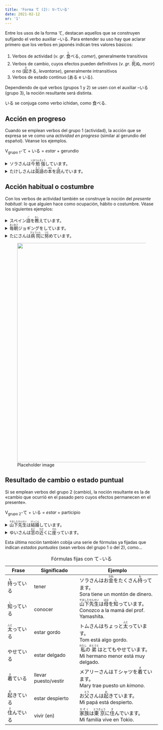 ```yaml
---
title: 'Forma て (2): V–ている'
date: 2021-02-12
or: '1'
---
```


<p>Entre los usos de la forma て, destacan aquellos que se construyen sufijando el verbo auxiliar –いる.
    Para
    entender su uso hay que aclarar primero que los verbos en japonés indican tres valores básicos:</p>
<ol>
    <li>Verbos de <span class="versal">actividad</span> (<em>v. gr</em>. <ruby>食<rt>た</ruby>べる,
        <i>comer</i>), generalmente transitivos
    </li>
    <li>Verbos de <span class="versal">cambio</span>, cuyos efectos pueden definitivos (<em>v.
            gr</em>. <ruby>死<rt>し</ruby>ぬ, <i>morir</i>) o no (<ruby>起<rt>お</ruby>きる,
        <i>levantarse</i>),
        generalmente intransitivos
    </li>
    <li>Verbos de <span class="versal">estado continuo</span> (ある e いる).</li>
</ol>
<p>Dependiendo de qué verbos (grupos 1 y 2) se usen con el auxiliar –いる (grupo 3), la noción resultante
    será
    distinta.</p>
<p class="note">いる se conjuga como verbo ichidan, como 食べる.</p>
<h2>Acción en progreso</h2>
<p>Cuando se emplean verbos del grupo 1 (<span class="versal">actividad</span>), la acción que se
    expresa se
    ve como una <em>actividad en progreso</em> (similar al gerundio del español). Véanse los ejemplos.
</p>
<p class="gramm">V<sub>grupo 1</sub>-て + いる = <em>estar</em> + gerundio</p>
<details>
    <summary lang="ja">ソラさんは<ruby>今<rt>いま</ruby><ruby>勉強<rt>べんきょう</ruby>しています。</summary>
    <div class='res'>
        <p>Sora está estudiando ahora mismo.</p>
    </div>
</details>
<details>
    <summary lang="ja">たけしさんは<ruby>英語<rt>えいご</ruby>の<ruby>本<rt>ほん</ruby>を<ruby>読<rt>よ</ruby>んでいます。</summary>
    <div class='res'>
        <p>Takeshi está leyendo un libro en inglés.</p>
    </div>
</details>

<h2>Acción habitual o costumbre</h2>
<p>Con los verbos de <span class="versal">actividad</span> también se construye la noción
    del <i>presente
        habitual</i>: lo que alguien hace como ocupación, hábito o costumbre. Véase los siguientes
    ejemplos:
</p>
<details>
    <summary lang="ja">スペイン<ruby>語<rt>ご</ruby>を<ruby>教<rt>おし</ruby>えています。</summary>
    <div class='res'>
        <p>Enseño español.</p>
    </div>
</details>
<details>
    <summary lang="ja"><ruby>毎朝<rt>まいあさ</ruby>ジョギングをしています。</summary>
    <div class='res'>
        <p>Hago <em>jogging</em> todas las mañanas.</p>
    </div>
</details>
<details>
    <summary lang="ja">たにさんは<ruby>病院<rt>びょういん</ruby>に<ruby>努<rt>つと</ruby>めています。</summary>
    <div class='res'>
        <p>El Sr. Tani trabaja en el hospital.</p>
    </div>
</details>
<figure>
    <img loading="lazy" alt=""
        src="https://blogger.googleusercontent.com/img/b/R29vZ2xl/AVvXsEgitt4j0ohzwQhrNglX79uZlsxUDO7Nw8mk5tNMv3Xs4q89rxQ7V818p-KceekPrLXNWiKJH2suHqXO7trY4VYTgPrWFWcYmaUWxaobSoZRi6rJ1gbxNp6R_k_vevivKXhsVjVZQQ6oD_fiw4mXnkkJp1Ww0i7QcTD5GjuUF9GNjImqeUrBdfFuxpVuEQ/s1600/kanjip2.jpg"
        width="1280" height="720">
    <figcaption>Placeholder image</figcaption>
</figure>
<h2>Resultado de cambio o estado puntual</h2>
<p>Si se emplean verbos del grupo 2 (<span class="versal">cambio</span>), la noción resultante es la de
    «cambio que ocurrió en el pasado pero cuyos efectos permanecen en el presente».</p>
<p class="gramm">V<sub>grupo 2</sub>-て + いる = <em>estar</em> + participio</p>
<details>
    <summary lang="ja"><ruby>山下<rt>やました</ruby><ruby>先生<rt>せんせい</ruby>は<ruby>結婚<rt>けっこん</ruby>しています。</summary>
    <div class='res'>
        <p>El profesor Yamashita está casado.</p>
    </div>
</details>
<details>
    <summary lang="ja">ゆいさんは<ruby>窓<rt>まど</ruby>の<ruby>近<rt>ちか</ruby>くに<ruby>座<rt>すわ</ruby>っています。</summary>
    <div class='res'>
        <p>Yui está sentada cerca de la ventada.</p>
    </div>
</details>
<p>Esta última noción también cobija una serie de fórmulas ya fijadas que indican <em>estados
        puntuales</em> (sean verbos del grupo 1 o del 2), como…</p>

<div class="table-box">
    <table>
        <caption>Fórmulas fijas con て-いる</caption>
        <thead>
            <tr>
                <th>Frase</th>
                <th>Significado</th>
                <th>Ejemplo</th>
            </tr>
        </thead>
        <tbody>
            <tr>
                <td><ruby>持<rt>も</ruby>っている</td>
                <td>tener</td>
                <td>ソラさんはお<ruby>金<rt>かね</ruby>をたくさん<ruby>持<rt>も</ruby>ってます。
                <br>Sora tiene un montón de dinero.</td>
            </tr>
            <tr>
                <td><ruby>知<rt>し</ruby>っている</td>
                <td>conocer</td>
                <td><ruby>山下<rt>やました</ruby><ruby>先生<rt>せんせい</ruby>は<ruby>母<rt>はは</ruby>を<ruby>知<rt>し</ruby>っています。<br>Conozco a la mamá del prof. Yamashita.</td>
            </tr>
            <tr>
                <td><ruby>太<rt>ふと</ruby>っている</td>
                <td>estar gordo</td>
                <td>トムさんはちょっと<ruby>太<rt>ふと</ruby>っています。
                <br>Tom está algo gordo.</td>
            </tr>
            <tr>
                <td>やせている</td>
                <td>estar delgado</td>
                <td><ruby>私<rt>わたし</ruby>の<ruby>弟<rt>おとうと</ruby>はとてもやせています。
                <br>Mi hermano menor está muy delgado.</td>
            </tr>
            <tr>
                <td><ruby>着<rt>き</ruby>ている</td>
                <td>llevar puesto/vestir</td>
                <td>メアリーさんはＴシャツを<ruby>着<rt>き</ruby>ています。
                <br>Mary trae puesto un <em>kimono</em>.</td>
            </tr>
            <tr>
                <td><ruby>起<rt>お</ruby>きている</td>
                <td>estar despierto</td>
                <td>お<ruby>父<rt>とう</ruby>さんは<ruby>起<rt>お</ruby>きています。
                <br>Mi papá está despierto.</td>
            </tr>
            <tr>
                <td><ruby>住<rt>す</ruby>んでいる</td>
                <td>vivir (en)</td>
                <td><ruby>家族<rt>かぞく</ruby>は<ruby>東京<rt>とうきょう</ruby>に<ruby>住<rt>す</ruby>んでいます。
                <br>Mi familia vive en Tokio.</td>
            </tr>
        </tbody>
    </table>
</div>